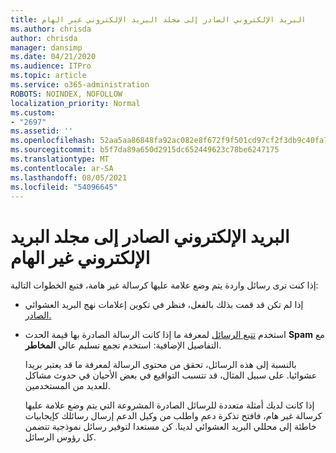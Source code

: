 ```yaml
---
title: البريد الإلكتروني الصادر إلى مجلد البريد الإلكتروني غير الهام
ms.author: chrisda
author: chrisda
manager: dansimp
ms.date: 04/21/2020
ms.audience: ITPro
ms.topic: article
ms.service: o365-administration
ROBOTS: NOINDEX, NOFOLLOW
localization_priority: Normal
ms.custom:
- "2697"
ms.assetid: ''
ms.openlocfilehash: 52aa5aa86848fa92ac082e8f672f9f501cd97cf2f3db9c40fa745aa8ebccfbb1
ms.sourcegitcommit: b5f7da89a650d2915dc652449623c78be6247175
ms.translationtype: MT
ms.contentlocale: ar-SA
ms.lasthandoff: 08/05/2021
ms.locfileid: "54096645"
---
```

# <a name="outbound-email-to-junk-email-folder"></a>البريد الإلكتروني الصادر إلى مجلد البريد الإلكتروني غير الهام

إذا كنت ترى رسائل واردة يتم وضع علامة عليها كرسالة غير هامة، فتبع الخطوات التالية:

- إذا لم تكن قد قمت بذلك بالفعل، فنظر في تكوين إعلامات نهج البريد العشوائي [الصادر.](https://docs.microsoft.com/microsoft-365/security/office-365-security/configure-the-outbound-spam-policy)

- استخدم [تتبع الرسائل](https://docs.microsoft.com/microsoft-365/security/office-365-security/message-trace-scc) لمعرفة ما إذا كانت الرسالة الصادرة بها قيمة الحدث **Spam** مع التفاصيل الإضافية: استخدم تجمع تسليم عالي **المخاطر**.

  بالنسبة إلى هذه الرسائل، تحقق من محتوى الرسالة لمعرفة ما قد يعتبر بريدا عشوائيا. على سبيل المثال، قد تتسبب التواقيع في بعض الأحيان في حدوث مشاكل للعديد من المستخدمين.

  إذا كانت لديك أمثلة متعددة للرسائل الصادرة المشروعة التي يتم وضع علامة عليها كرسالة غير هام، فافتح تذكرة دعم واطلب من وكيل الدعم إرسال رسائلك كإيجابيات خاطئة إلى محللي البريد العشوائي لدينا. كن مستعدا لتوفير رسائل نموذجية تتضمن كل رؤوس الرسائل.
